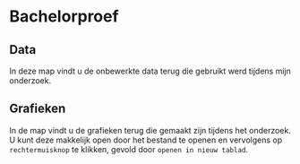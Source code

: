 # Bachelorproef
## Data
In deze map vindt u de onbewerkte data terug die gebruikt werd tijdens mijn onderzoek.
## Grafieken
In de map vindt u de grafieken terug die gemaakt zijn tijdens het onderzoek. U kunt deze makkelijk open door het bestand te openen en vervolgens op `rechtermuisknop` te klikken, gevold door `openen in nieuw tablad`.
